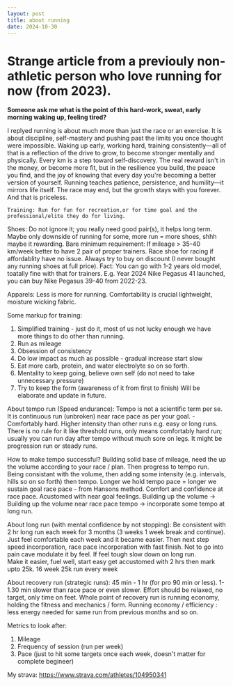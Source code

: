 ```yaml
---
layout: post 
title: about running 
date: 2024-10-30
---
```


# Strange article from a previouly non-athletic person who love running for now (from 2023).

**Someone ask me what is the point of this hard-work, sweat, early morning waking up, feeling tired?**

I replyed running is about much more than just the race or an exercise. 
It is about discipline, self-mastery and pushing past the limits you once thought were impossible.
Waking up early, working hard, training consistently—all of that is a reflection of the drive to grow, to become stronger mentally and physically. 
Every km is a step toward self-discovery. 
The real reward isn't in the money, or become more fit, but in the resilience you build,
the peace you find, and the joy of knowing that every day you're becoming a better version of yourself.
Running teaches patience, persistence, and humility—it mirrors life itself.
The race may end, but the growth stays with you forever. And that is priceless.

`Training:
Run for fun for recreation,or for time goal and the professional/elite they do for living.
`

Shoes:
Do not ignore it; you really need good pair(s), it helps long term.
Maybe only downside of running for some, more run = more shoes, shhh maybe it rewarding. 
Bare minimum requirement: 
If mileage > 35-40 km/week better to have 2 pair of proper trainers. 
Race shoe for racing if affordablity have no issue. 
Always try to buy on discount (I never bought any running shoes at full price).
Fact: You can go with 1-2 years old model, toatally fine with that for trainers. 
E.g. Year 2024 Nike Pegasus 41 launched, you can buy Nike Pegasus 39-40 from 2022-23.  

Apparels: Less is more for running. Comfortability is crucial lightweight, moisture wicking fabric.  

Some markup for training:
1. Simplified training - just do it, most of us not lucky enough we have more things to do other than running.
2. Run as mileage
3. Obsession of consistency 
4. Do low impact as much as possible - gradual increase start slow
5. Eat more carb, protein, and water electrolyte so on so forth. 
6. Mentality to keep going, believe own self (do not need to take unnecessary pressure)
7. Try to keep the form (awareness of it from first to finish)
Will be elaborate and update in future.


About tempo run (Speed endurance):
Tempo is not a scientific term per se. It is continuous run (unbroken) near race pace as per your goal. - Comfortably hard.
Higher intensity than other runs e.g. easy or long runs.  
There is no rule for it like threshold runs, only means comfortably hard run; usually you can run day after tempo without much sore on legs.
It might be progression run or steady runs. 

How to make tempo successful? 
Building solid base of mileage, need the up the volume  according to your race / plan. Then progress to tempo run. 
Being consistant with the volume, then adding some intensity (e.g. intervals, hills so on so forth) then tempo.
Longer we hold tempo pace = longer we sustain goal race pace - from Hansons method.
Comfort and confidence at race pace. Acustomed with near goal feelings. 
Building up the volume -> Building up the volume near race pace tempo -> incorporate some tempo at long run.

About long run (with mental confidence by not stopping):
Be consistent with 2 hr long run each week for 3 months (3 weeks 1 week break and continue). 
Just feel comfortable each week and it became easier. 
Then next step speed incorporation, race pace incorporation with fast finish. Not to go into pain cave modulate it by feel.
If feel tough slow down on long run.  
Make it easier, fuel well, start easy get accustomed with 2 hrs then mark upto 25k. 
16 week 25k run every week 

About recovery run (strategic runs):
45 min - 1 hr (for pro 90 min or less).
1-1.30 min slower than race pace or even slower.
Effort should be relaxed, no target, only time on feet.
Whole point of recovery run is running economy, holding the fitness and mechanics / form.
Running economy / efficiency : less energy needed for same run from previous months and so on. 

Metrics to look after:
1. Mileage
2. Frequency of session (run per week)
3. Pace (just to hit some targets once each week, doesn't matter for complete begineer)

My strava: https://www.strava.com/athletes/104950341
